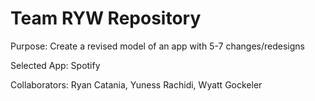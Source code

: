 # Team RYW Repository

Purpose: Create a revised model of an app with 5-7 changes/redesigns

Selected App: Spotify

Collaborators: Ryan Catania, Yuness Rachidi, Wyatt Gockeler
